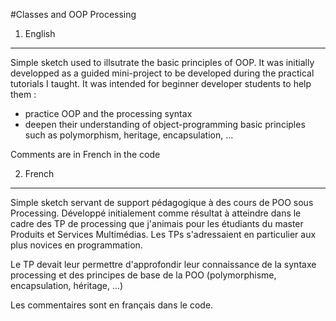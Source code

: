 #Classes and OOP Processing

1.	English
----------------
Simple sketch used to illsutrate the basic principles of OOP. It was initially developped as a guided mini-project to be developed during the practical tutorials I taught. It was intended for beginner developer students to help them : 
- practice OOP and the processing syntax
- deepen their understanding of object-programming basic principles such as polymorphism, heritage, encapsulation, ... 

Comments are in French in the code

2.	French
----------------
Simple sketch servant de support pédagogique à des cours de POO sous Processing. Développé initialement comme résultat à atteindre dans le cadre des TP de processing que j'animais pour les étudiants du master Produits et Services Multimédias. Les TPs s'adressaient en particulier aux plus novices en programmation.

Le TP devait leur permettre d'approfondir leur connaissance de la syntaxe processing et des principes de base de la POO (polymorphisme, encapsulation, héritage, ...)

Les commentaires sont en français dans le code.